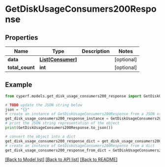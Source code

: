 # GetDiskUsageConsumers200Response


## Properties

Name | Type | Description | Notes
------------ | ------------- | ------------- | -------------
**data** | [**List[Consumer]**](Consumer.md) |  | [optional] 
**total_count** | **int** |  | [optional] 

## Example

```python
from cyperf.models.get_disk_usage_consumers200_response import GetDiskUsageConsumers200Response

# TODO update the JSON string below
json = "{}"
# create an instance of GetDiskUsageConsumers200Response from a JSON string
get_disk_usage_consumers200_response_instance = GetDiskUsageConsumers200Response.from_json(json)
# print the JSON string representation of the object
print(GetDiskUsageConsumers200Response.to_json())

# convert the object into a dict
get_disk_usage_consumers200_response_dict = get_disk_usage_consumers200_response_instance.to_dict()
# create an instance of GetDiskUsageConsumers200Response from a dict
get_disk_usage_consumers200_response_from_dict = GetDiskUsageConsumers200Response.from_dict(get_disk_usage_consumers200_response_dict)
```
[[Back to Model list]](../README.md#documentation-for-models) [[Back to API list]](../README.md#documentation-for-api-endpoints) [[Back to README]](../README.md)


